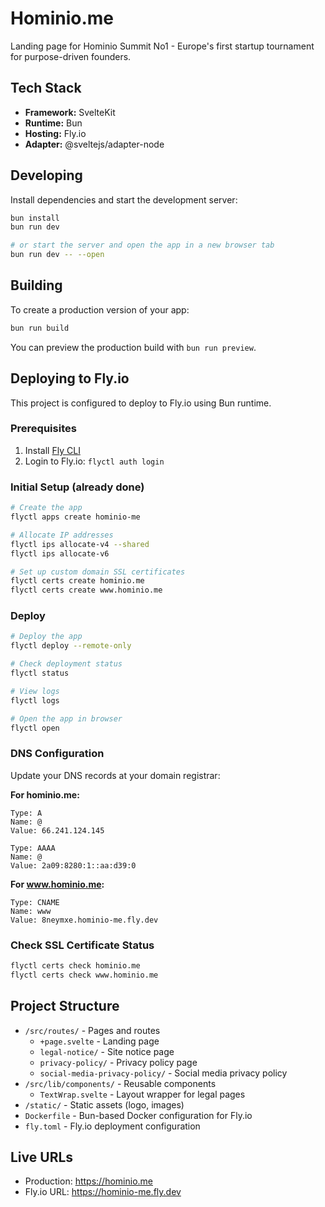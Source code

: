 # Hominio.me

Landing page for Hominio Summit No1 - Europe's first startup tournament for purpose-driven founders.

## Tech Stack

- **Framework:** SvelteKit
- **Runtime:** Bun
- **Hosting:** Fly.io
- **Adapter:** @sveltejs/adapter-node

## Developing

Install dependencies and start the development server:

```sh
bun install
bun run dev

# or start the server and open the app in a new browser tab
bun run dev -- --open
```

## Building

To create a production version of your app:

```sh
bun run build
```

You can preview the production build with `bun run preview`.

## Deploying to Fly.io

This project is configured to deploy to Fly.io using Bun runtime.

### Prerequisites

1. Install [Fly CLI](https://fly.io/docs/flyctl/install/)
2. Login to Fly.io: `flyctl auth login`

### Initial Setup (already done)

```sh
# Create the app
flyctl apps create hominio-me

# Allocate IP addresses
flyctl ips allocate-v4 --shared
flyctl ips allocate-v6

# Set up custom domain SSL certificates
flyctl certs create hominio.me
flyctl certs create www.hominio.me
```

### Deploy

```sh
# Deploy the app
flyctl deploy --remote-only

# Check deployment status
flyctl status

# View logs
flyctl logs

# Open the app in browser
flyctl open
```

### DNS Configuration

Update your DNS records at your domain registrar:

**For hominio.me:**
```
Type: A
Name: @
Value: 66.241.124.145

Type: AAAA  
Name: @
Value: 2a09:8280:1::aa:d39:0
```

**For www.hominio.me:**
```
Type: CNAME
Name: www
Value: 8neymxe.hominio-me.fly.dev
```

### Check SSL Certificate Status

```sh
flyctl certs check hominio.me
flyctl certs check www.hominio.me
```

## Project Structure

- `/src/routes/` - Pages and routes
  - `+page.svelte` - Landing page
  - `legal-notice/` - Site notice page
  - `privacy-policy/` - Privacy policy page
  - `social-media-privacy-policy/` - Social media privacy policy
- `/src/lib/components/` - Reusable components
  - `TextWrap.svelte` - Layout wrapper for legal pages
- `/static/` - Static assets (logo, images)
- `Dockerfile` - Bun-based Docker configuration for Fly.io
- `fly.toml` - Fly.io deployment configuration

## Live URLs

- Production: https://hominio.me
- Fly.io URL: https://hominio-me.fly.dev
